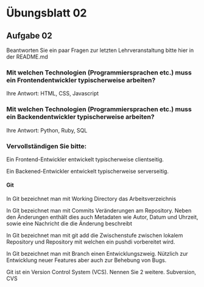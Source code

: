 # Übungsblatt 02

## Aufgabe 02

Beantworten Sie ein paar Fragen zur letzten Lehrveranstaltung bitte hier in der README.md

### Mit welchen Technologien (Programmiersprachen etc.) muss ein Frontendentwickler typischerweise arbeiten?

Ihre Antwort: HTML, CSS, Javascript

### Mit welchen Technologien (Programmiersprachen etc.) muss ein Backendentwickler typischerweise arbeiten?

Ihre Antwort: Python, Ruby, SQL

### Vervollständigen Sie bitte:

Ein Frontend-Entwickler entwickelt typischerweise clientseitig.

Ein Backened-Entwickler entwickelt typischerweise serverseitig.

#### Git

In Git bezeichnet man mit Working Directory das Arbeitsverzeichnis

In Git bezeichnet man mit Commits Veränderungen am Repository. Neben den Änderungen enthält dies auch Metadaten wie Autor, Datum und Uhrzeit, sowie eine Nachricht die die Änderung beschreibt

In Git bezeichnet man mit git add die Zwischenstufe zwischen lokalem Repository und Repository mit welchen ein pushdi vorbereitet wird.

In Git bezeichnet man mit Branch einen Entwicklungszweig. Nützlich zur Entwicklung neuer Features aber auch zur Behebung von Bugs.

Git ist ein Version Control System (VCS). Nennen Sie 2 weitere. Subversion, CVS

